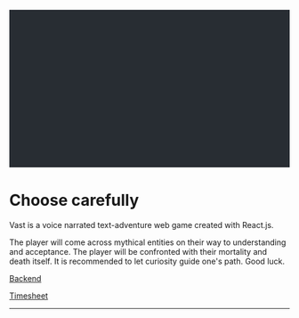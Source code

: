 ![Vast](src/resources/vast-logo.gif)

# Choose carefully

Vast is a voice narrated text-adventure web game created with React.js.

The player will come across mythical entities on their way to understanding and acceptance. The player will be confronted with their mortality and death itself.
It is recommended to let curiosity guide one's path. Good luck.

[Backend](https://github.com/universami/vast-backend)

[Timesheet](https://github.com/universami/vast-frontend/blob/master/timesheet.md)

-----------------------------------------------------------------------------------

